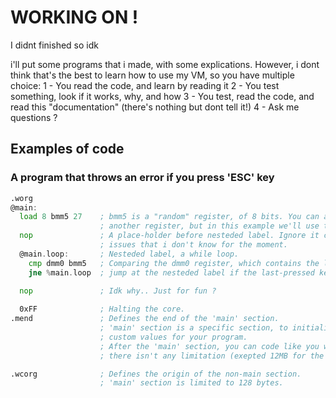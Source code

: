 # WORKING ON !
I didnt finished so idk 

i'll put some programs that i made, with some explications.
However, i dont think that's the best to learn how to use my VM, so 
you have multiple choice:
  1 - You read the code, and learn by reading it 
  2 - You test something, look if it works, why, and how
  3 - You test, read the code, and read this "documentation" (there's nothing but dont tell it!)
  4 - Ask me questions ?


## Examples of code 

### A program that throws an error if you press 'ESC' key
```asm
.worg
@main:
  load 8 bmm5 27    ; bmm5 is a "random" register, of 8 bits. You can also use 
                    ; another register, but in this example we'll use this one.
  nop               ; A place-holder before nesteded label. Ignore it can make 
                    ; issues that i don't know for the moment.
  @main.loop:       ; Nesteded label, a while loop.
    cmp dmm0 bmm5   ; Comparing the dmm0 register, which contains the last-pressed key in ASCII code.
    jne %main.loop  ; jump at the nesteded label if the last-pressed key isn't 'ESC'
  
  nop               ; Idk why.. Just for fun ?

  0xFF              ; Halting the core.
.mend               ; Defines the end of the 'main' section.
                    ; 'main' section is a specific section, to initialize
                    ; custom values for your program.
                    ; After the 'main' section, you can code like you want, 
                    ; there isn't any limitation (exepted 12MB for the system-segment, and around 400MB for the code segment)

.wcorg              ; Defines the origin of the non-main section.
                    ; 'main' section is limited to 128 bytes.
```